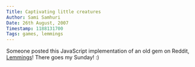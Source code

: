 ```yaml
---
Title: Captivating little creatures
Author: Sami Samhuri
Date: 26th August, 2007
Timestamp: 1188131700
Tags: games, lemmings
---
```


Someone posted this JavaScript implementation of an old gem on Reddit, <a href="http://www.elizium.nu/scripts/lemmings/">Lemmings</a>! There goes my Sunday! :)

